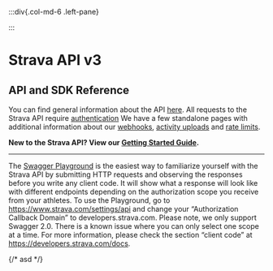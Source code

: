 :::div{.col-md-6 .left-pane}

:::

# Strava API v3 

## API and SDK Reference

You can find general information about the API <a href="/docs">here</a>. All requests to the Strava API require
[authentication](/docs/authentication)
We have a few standalone pages with additional information about our
[webhooks](/docs/webhooks),
[activity uploads](/docs/uploads)
and [rate limits](/docs/rate-limits).   
      
   
**New to the Strava API? View our [Getting Started Guide](/docs/getting-started).**   

***

The [Swagger Playground](https://developers.strava.com/playground) is the easiest way to familiarize yourself with the
Strava API by submitting HTTP requests and observing the responses before you write any client code. It will show what a
response will look like with different endpoints depending on the authorization scope you receive from your athletes. To
use the Playground, go to
<https://www.strava.com/settings/api> and change your “Authorization Callback Domain” to developers.strava.com. Please
note, we only support Swagger 2.0. There is a known issue where you can only select one scope at a time. For more
information, please check the section “client code” at <https://developers.strava.com/docs>.

{/* asd */}